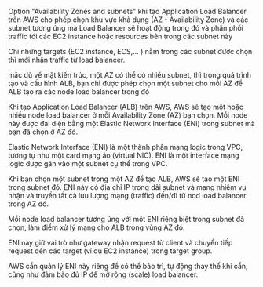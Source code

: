 
Option "Availability Zones and subnets" khi tạo Application Load Balancer trên AWS cho phép chọn khu vực khả dụng (AZ - Availability Zone) và các subnet tương ứng mà Load Balancer sẽ hoạt động trong đó và phân phối traffic tới các EC2 instance hoặc resources bên trong các subnet này

Chỉ những targets (EC2 instance, ECS,… ) nằm trong các subnet được chọn thì mới nhận traffic từ load balancer.

mặc dù về mặt kiến trúc, một AZ có thể có nhiều subnet, thì trong quá trình tạo và cấu hình ALB, bạn chỉ được phép chọn một subnet cho mỗi AZ để ALB tạo ra các node load balancer trong đó

Khi tạo Application Load Balancer (ALB) trên AWS, AWS sẽ tạo một hoặc nhiều node load balancer ở mỗi Availability Zone (AZ) bạn chọn. Mỗi node này được đại diện bằng một Elastic Network Interface (ENI) trong subnet mà bạn đã chọn ở AZ đó.

Elastic Network Interface (ENI) là một thành phần mạng logic trong VPC, tương tự như một card mạng ảo (virtual NIC). ENI là một interface mạng logic được gán vào một subnet cụ thể trong VPC.


Khi bạn chọn một subnet trong một AZ để tạo ALB, AWS sẽ tạo một ENI trong subnet đó. ENI này có địa chỉ IP trong dải subnet và mang nhiệm vụ nhận và truyền tất cả lưu lượng mạng (traffic) đến/đi từ nod load balancer trong AZ đó.

Mỗi node load balancer tương ứng với một ENI riêng biệt trong subnet đã chọn, làm điểm xử lý mạng cho ALB trong vùng AZ đó.

ENI này giữ vai trò như gateway nhận request từ client và chuyển tiếp request đến các target (ví dụ EC2 instance) trong target group.

AWS cần quản lý ENI này riêng để có thể bảo trì, tự động thay thế khi cần, cũng như đảm bảo đủ IP để mở rộng (scale) load balancer.
